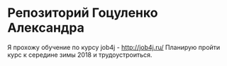 # Репозиторий Гоцуленко Александра
Я прохожу обучение по курсу job4j - http://job4j.ru/
Планирую пройти курс к середине зимы 2018 и трудоустроиться.